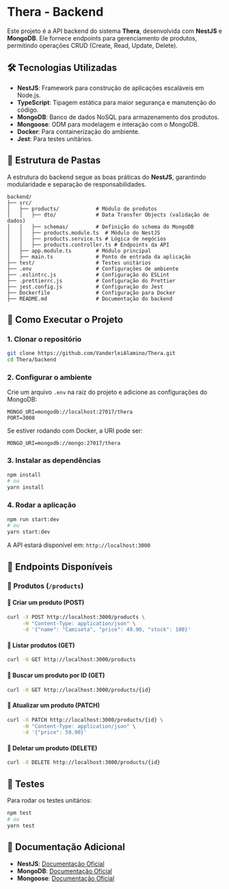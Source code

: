 # Thera - Backend

Este projeto é a API backend do sistema **Thera**, desenvolvida com **NestJS** e **MongoDB**. Ele fornece endpoints para gerenciamento de produtos, permitindo operações CRUD (Create, Read, Update, Delete).

## 🛠️ Tecnologias Utilizadas

- **NestJS**: Framework para construção de aplicações escaláveis em Node.js.
- **TypeScript**: Tipagem estática para maior segurança e manutenção do código.
- **MongoDB**: Banco de dados NoSQL para armazenamento dos produtos.
- **Mongoose**: ODM para modelagem e interação com o MongoDB.
- **Docker**: Para containerização do ambiente.
- **Jest**: Para testes unitários.

## 📂 Estrutura de Pastas

A estrutura do backend segue as boas práticas do **NestJS**, garantindo modularidade e separação de responsabilidades.

```
backend/
├── src/
│   ├── products/            # Módulo de produtos
│   │   ├── dto/             # Data Transfer Objects (validação de dados)
│   │   ├── schemas/         # Definição do schema do MongoDB
│   │   ├── products.module.ts  # Módulo do NestJS
│   │   ├── products.service.ts # Lógica de negócios
│   │   ├── products.controller.ts # Endpoints da API
│   ├── app.module.ts        # Módulo principal
│   ├── main.ts              # Ponto de entrada da aplicação
├── test/                    # Testes unitários
├── .env                     # Configurações de ambiente
├── .eslintrc.js             # Configuração do ESLint
├── .prettierrc.js           # Configuração do Prettier
├── jest.config.js           # Configuração do Jest
├── Dockerfile               # Configuração para Docker
├── README.md                # Documentação do backend
```

## 🚀 Como Executar o Projeto

### 1. Clonar o repositório
```bash
git clone https://github.com/VanderleiAlamino/Thera.git
cd Thera/backend
```

### 2. Configurar o ambiente
Crie um arquivo `.env` na raiz do projeto e adicione as configurações do MongoDB:
```env
MONGO_URI=mongodb://localhost:27017/thera
PORT=3000
```
Se estiver rodando com Docker, a URI pode ser:
```env
MONGO_URI=mongodb://mongo:27017/thera
```

### 3. Instalar as dependências
```bash
npm install
# ou
yarn install
```

### 4. Rodar a aplicação
```bash
npm run start:dev
# ou
yarn start:dev
```


A API estará disponível em: `http://localhost:3000`

## 📌 Endpoints Disponíveis

### 📍 Produtos (`/products`)

#### 🔹 Criar um produto (POST)
```sh
curl -X POST http://localhost:3000/products \
     -H "Content-Type: application/json" \
     -d '{"name": "Camiseta", "price": 49.90, "stock": 100}'
```

#### 🔹 Listar produtos (GET)
```sh
curl -X GET http://localhost:3000/products
```

#### 🔹 Buscar um produto por ID (GET)
```sh
curl -X GET http://localhost:3000/products/{id}
```

#### 🔹 Atualizar um produto (PATCH)
```sh
curl -X PATCH http://localhost:3000/products/{id} \
     -H "Content-Type: application/json" \
     -d '{"price": 59.90}'
```

#### 🔹 Deletar um produto (DELETE)
```sh
curl -X DELETE http://localhost:3000/products/{id}
```

## 🧪 Testes
Para rodar os testes unitários:
```bash
npm test
# ou
yarn test
```

## 📄 Documentação Adicional

- **NestJS**: [Documentação Oficial](https://docs.nestjs.com/)
- **MongoDB**: [Documentação Oficial](https://www.mongodb.com/docs/)
- **Mongoose**: [Documentação Oficial](https://mongoosejs.com/docs/)

